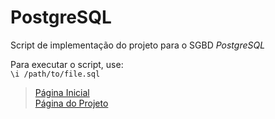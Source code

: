 # PostgreSQL

Script de implementação do projeto para o SGBD *PostgreSQL*

Para executar o script, use:
<br>`\i /path/to/file.sql`

>[Página Inicial](./../../)<br>
>[Página do Projeto](./../)